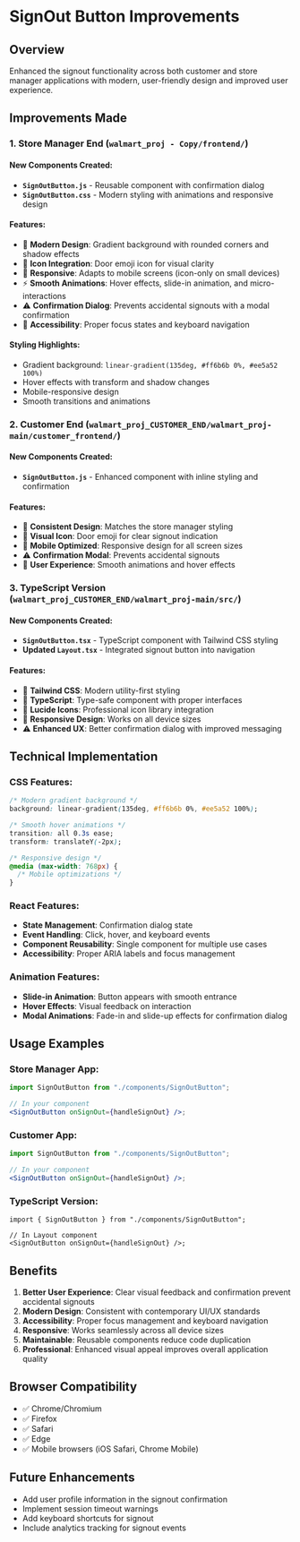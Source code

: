 # SignOut Button Improvements

## Overview

Enhanced the signout functionality across both customer and store manager applications with modern, user-friendly design and improved user experience.

## Improvements Made

### 1. Store Manager End (`walmart_proj - Copy/frontend/`)

#### New Components Created:

- **`SignOutButton.js`** - Reusable component with confirmation dialog
- **`SignOutButton.css`** - Modern styling with animations and responsive design

#### Features:

- 🎨 **Modern Design**: Gradient background with rounded corners and shadow effects
- 🚪 **Icon Integration**: Door emoji icon for visual clarity
- 📱 **Responsive**: Adapts to mobile screens (icon-only on small devices)
- ⚡ **Smooth Animations**: Hover effects, slide-in animation, and micro-interactions
- ⚠️ **Confirmation Dialog**: Prevents accidental signouts with a modal confirmation
- 🎯 **Accessibility**: Proper focus states and keyboard navigation

#### Styling Highlights:

- Gradient background: `linear-gradient(135deg, #ff6b6b 0%, #ee5a52 100%)`
- Hover effects with transform and shadow changes
- Mobile-responsive design
- Smooth transitions and animations

### 2. Customer End (`walmart_proj_CUSTOMER_END/walmart_proj-main/customer_frontend/`)

#### New Components Created:

- **`SignOutButton.js`** - Enhanced component with inline styling and confirmation

#### Features:

- 🎨 **Consistent Design**: Matches the store manager styling
- 🚪 **Visual Icon**: Door emoji for clear signout indication
- 📱 **Mobile Optimized**: Responsive design for all screen sizes
- ⚠️ **Confirmation Modal**: Prevents accidental signouts
- 🎯 **User Experience**: Smooth animations and hover effects

### 3. TypeScript Version (`walmart_proj_CUSTOMER_END/walmart_proj-main/src/`)

#### New Components Created:

- **`SignOutButton.tsx`** - TypeScript component with Tailwind CSS styling
- **Updated `Layout.tsx`** - Integrated signout button into navigation

#### Features:

- 🎨 **Tailwind CSS**: Modern utility-first styling
- 🔧 **TypeScript**: Type-safe component with proper interfaces
- 🎯 **Lucide Icons**: Professional icon library integration
- 📱 **Responsive Design**: Works on all device sizes
- ⚠️ **Enhanced UX**: Better confirmation dialog with improved messaging

## Technical Implementation

### CSS Features:

```css
/* Modern gradient background */
background: linear-gradient(135deg, #ff6b6b 0%, #ee5a52 100%);

/* Smooth hover animations */
transition: all 0.3s ease;
transform: translateY(-2px);

/* Responsive design */
@media (max-width: 768px) {
  /* Mobile optimizations */
}
```

### React Features:

- **State Management**: Confirmation dialog state
- **Event Handling**: Click, hover, and keyboard events
- **Component Reusability**: Single component for multiple use cases
- **Accessibility**: Proper ARIA labels and focus management

### Animation Features:

- **Slide-in Animation**: Button appears with smooth entrance
- **Hover Effects**: Visual feedback on interaction
- **Modal Animations**: Fade-in and slide-up effects for confirmation dialog

## Usage Examples

### Store Manager App:

```jsx
import SignOutButton from "./components/SignOutButton";

// In your component
<SignOutButton onSignOut={handleSignOut} />;
```

### Customer App:

```jsx
import SignOutButton from "./components/SignOutButton";

// In your component
<SignOutButton onSignOut={handleSignOut} />;
```

### TypeScript Version:

```tsx
import { SignOutButton } from "./components/SignOutButton";

// In Layout component
<SignOutButton onSignOut={handleSignOut} />;
```

## Benefits

1. **Better User Experience**: Clear visual feedback and confirmation prevent accidental signouts
2. **Modern Design**: Consistent with contemporary UI/UX standards
3. **Accessibility**: Proper focus management and keyboard navigation
4. **Responsive**: Works seamlessly across all device sizes
5. **Maintainable**: Reusable components reduce code duplication
6. **Professional**: Enhanced visual appeal improves overall application quality

## Browser Compatibility

- ✅ Chrome/Chromium
- ✅ Firefox
- ✅ Safari
- ✅ Edge
- ✅ Mobile browsers (iOS Safari, Chrome Mobile)

## Future Enhancements

- Add user profile information in the signout confirmation
- Implement session timeout warnings
- Add keyboard shortcuts for signout
- Include analytics tracking for signout events
